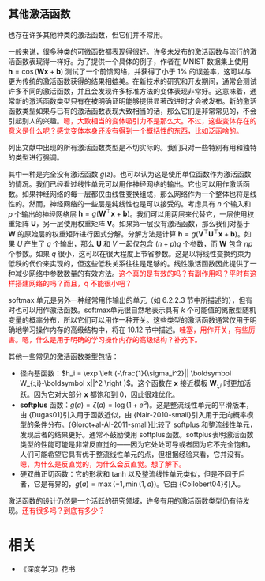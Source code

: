 


## 其他激活函数


也存在许多其他种类的激活函数，但它们并不常用。

一般来说，很多种类的可微函数都表现得很好。许多未发布的激活函数与流行的激活函数表现得一样好。为了提供一个具体的例子，作者在 MNIST 数据集上使用 $\boldsymbol h=\cos(\boldsymbol W\boldsymbol x+\boldsymbol b)$ 测试了一个前馈网络，并获得了小于 $1\%$ 的误差率，这可以与更为传统的激活函数获得的结果相媲美。在新技术的研究和开发期间，通常会测试许多不同的激活函数，并且会发现许多标准方法的变体表现非常好。这意味着，通常新的激活函数类型只有在被明确证明能够提供显著改进时才会被发布。新的激活函数类型如果与已有的激活函数表现大致相当的话，那么它们是非常常见的，不会引起别人的兴趣。<span style="color:red;">嗯，大致相当的变体吸引力不是那么大。不过，这些变体存在的意义是什么呢？感觉变体本身还没有得到一个概括性的东西，比如泛函啥的。</span>

列出文献中出现的所有激活函数类型是不切实际的。我们只对一些特别有用和独特的类型进行强调。

其中一种是完全没有激活函数 $g(z)$。也可以认为这是使用单位函数作为激活函数的情况。我们已经看过线性单元可以用作神经网络的输出。它也可以用作激活函数。如果神经网络的每一层都仅由线性变换组成，那么网络作为一个整体也将是线性的。然而，神经网络的一些层是纯线性也是可以接受的。考虑具有 $n$ 个输入和 $p$ 个输出的神经网络层 $\boldsymbol h=g(\boldsymbol W^\top \boldsymbol x+\boldsymbol b)$。我们可以用两层来代替它，一层使用权重矩阵 $\boldsymbol U$，另一层使用权重矩阵 $\boldsymbol V$。如果第一层没有激活函数，那么我们对基于 $\boldsymbol W$ 的原始层的权重矩阵进行因式分解。分解方法是计算 $\boldsymbol h=g(\boldsymbol V^\top \boldsymbol U^\top \boldsymbol x+\boldsymbol b)$。如果 $U$ 产生了 $q$ 个输出，那么 $\boldsymbol U$ 和 $V$ 一起仅包含 $(n+p)q$ 个参数，而 $\boldsymbol W$ 包含 $np$ 个参数。如果 $q$ 很小，这可以在很大程度上节省参数。这是以将线性变换约束为低秩的代价来实现的，但这些低秩关系往往是足够的。线性激活函数因此提供了一种减少网络中参数数量的有效方法。<span style="color:red;">这个真的是有效的吗？有副作用吗？平时有这样搭建网络的吗？而且，q 不能很小吧？</span>


softmax 单元是另外一种经常用作输出的单元（如 6.2.2.3 节中所描述的），但有时也可以用作激活函数。softmax单元很自然地表示具有 $k$ 个可能值的离散型随机变量的概率分布，所以它们可以用作一种开关。这些类型的激活函数通常仅用于明确地学习操作内存的高级结构中，将在 10.12 节中描述。<span style="color:red;">哇塞，用作开关，有些厉害。嗯，什么是用于明确的学习操作内存的高级结构？补充下。</span>

其他一些常见的激活函数类型包括：

- 径向基函数：$h_i = \exp \left (-\frac{1}{\sigma_i^2}|| \boldsymbol W_{:,i}-\boldsymbol x||^2 \right )$。这个函数在 $\boldsymbol x$ 接近模板 $\boldsymbol W_{:,i}$ 时更加活跃。因为它对大部分 $\boldsymbol x$ 都饱和到 0，因此很难优化。
- $\textbf{softplus}$ 函数：$g(a)=\zeta(a)=\log(1+e^a)$。这是整流线性单元的平滑版本，由 {Dugas01}引入用于函数近似，由 {Nair-2010-small}引入用于无向概率模型的条件分布。{Glorot+al-AI-2011-small}比较了 softplus 和整流线性单元，发现后者的结果更好。通常不鼓励使用 softplus函数。softplus表明激活函数类型的性能可能是非常反直觉的——因为它处处可导或者因为它不完全饱和，人们可能希望它具有优于整流线性单元的点，但根据经验来看，它并没有。<span style="color:red;">嗯，为什么是反直觉的，为什么会反直觉。想了解下。</span>
- 硬双曲正切函数：它的形状和 $\text{tanh}$ 以及整流线性单元类似，但是不同于后者，它是有界的，$g(a)=\max(-1, \min(1,a))$。它由 {Collobert04}引入。


激活函数的设计仍然是一个活跃的研究领域，许多有用的激活函数类型仍有待发现。<span style="color:red;">还有很多吗？到底有多少？</span>




# 相关

- 《深度学习》花书
